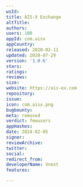 ```yaml
---
wsId: 
title: AIS-X Exchange
altTitle: 
authors: 
users: 100
appId: com.aisx
appCountry: 
released: 2020-02-11
updated: 2020-07-29
version: '1.0.6'
stars: 
ratings: 
reviews: 
size: 
website: https://ais-ex.com
repository: 
issue: 
icon: com.aisx.png
bugbounty: 
meta: removed
verdict: fewusers
appHashes: 
date: 2024-02-05
signer: 
reviewArchive: 
twitter: 
social: 
redirect_from: 
developerName: Vnext
features: 

---
```


